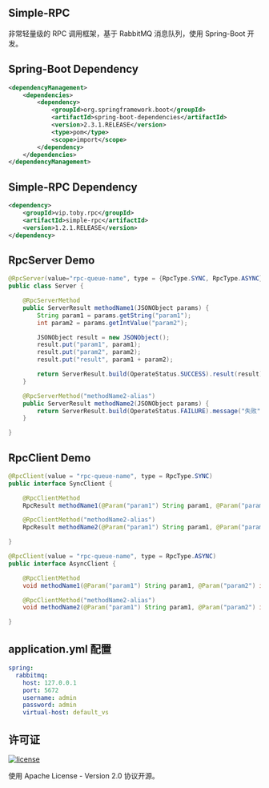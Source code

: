 ## Simple-RPC

 非常轻量级的 RPC 调用框架，基于 RabbitMQ 消息队列，使用 Spring-Boot 开发。

## Spring-Boot Dependency

```xml
<dependencyManagement>
    <dependencies>
        <dependency>
            <groupId>org.springframework.boot</groupId>
            <artifactId>spring-boot-dependencies</artifactId>
            <version>2.3.1.RELEASE</version>
            <type>pom</type>
            <scope>import</scope>
        </dependency>
    </dependencies>
</dependencyManagement>
```

## Simple-RPC Dependency

```xml
<dependency>
    <groupId>vip.toby.rpc</groupId>
    <artifactId>simple-rpc</artifactId>
    <version>1.2.1.RELEASE</version>
</dependency>
```

## RpcServer Demo
```java
@RpcServer(value="rpc-queue-name", type = {RpcType.SYNC, RpcType.ASYNC})
public class Server {

    @RpcServerMethod
    public ServerResult methodName1(JSONObject params) {
        String param1 = params.getString("param1");
        int param2 = params.getIntValue("param2");

        JSONObject result = new JSONObject();
        result.put("param1", param1);
        result.put("param2", param2);
        result.put("result", param1 + param2);

        return ServerResult.build(OperateStatus.SUCCESS).result(result).message("ok");
    }

    @RpcServerMethod("methodName2-alias")
    public ServerResult methodName2(JSONObject params) {
        return ServerResult.build(OperateStatus.FAILURE).message("失败").errorCode(233);
    }

}
```

## RpcClient Demo
```java
@RpcClient(value = "rpc-queue-name", type = RpcType.SYNC)
public interface SyncClient {

    @RpcClientMethod
    RpcResult methodName1(@Param("param1") String param1, @Param("param2") int param2);

    @RpcClientMethod("methodName2-alias")
    RpcResult methodName2(@Param("param1") String param1, @Param("param2") int param2);

}

@RpcClient(value = "rpc-queue-name", type = RpcType.ASYNC)
public interface AsyncClient {

    @RpcClientMethod
    void methodName1(@Param("param1") String param1, @Param("param2") int param2);

    @RpcClientMethod("methodName2-alias")
    void methodName2(@Param("param1") String param1, @Param("param2") int param2);

}
```

## application.yml 配置
```yaml
spring:
  rabbitmq:
    host: 127.0.0.1
    port: 5672
    username: admin
    password: admin
    virtual-host: default_vs
```

## 许可证

[![license](https://img.shields.io/github/license/thinktkj/smrpc.svg?style=flat-square)](https://github.com/thinktkj/smrpc/blob/master/LICENSE)

使用 Apache License - Version 2.0 协议开源。
